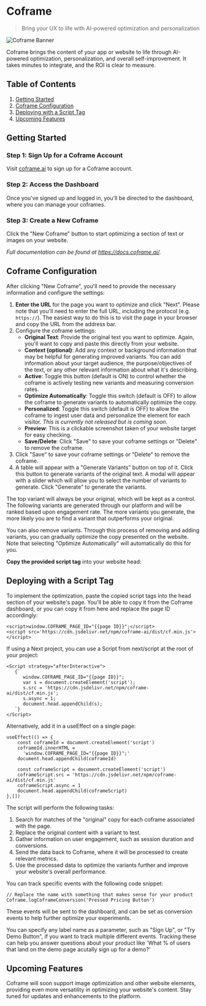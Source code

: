 # Coframe

> Bring your UX to life with AI-powered optimization and personalization

![Coframe Banner](https://files.readme.io/dc9a9f5-coframe-banner.png)

Coframe brings the content of your app or website to life through AI-powered optimization, personalization, and overall self-improvement. It takes minutes to integrate, and the ROI is clear to measure.

## Table of Contents

1. [Getting Started](#getting-started)
2. [Coframe Configuration](#coframe-configuration)
5. [Deploying with a Script Tag](#deploying-with-a-script-tag)
7. [Upcoming Features](#upcoming-features)

## Getting Started

### Step 1: Sign Up for a Coframe Account

Visit [coframe.ai](https://coframe.ai) to sign up for a Coframe account.

### Step 2: Access the Dashboard

Once you've signed up and logged in, you'll be directed to the dashboard, where you can manage your coframes.

### Step 3: Create a New Coframe

Click the "New Coframe" button to start optimizing a section of text or images on your website.

*Full documentation can be found at https://docs.coframe.ai/.*

## Coframe Configuration

After clicking "New Coframe", you'll need to provide the necessary information and configure the settings:

1. **Enter the URL** for the page you want to optimize and click "Next". Please note that you'll need to enter the full URL, including the protocol (e.g. `https://`). The easiest way to do this is to visit the page in your browser and copy the URL from the address bar.
2. Configure the coframe settings:
   - **Original Text**: Provide the original text you want to optimize. Again, you'll want to copy and paste this directly from your website.
   - **Context (optional)**: Add any context or background information that may be helpful for generating improved variants. You can add information about your target audience, the purpose/objectives of the text, or any other relevant information about what it's describing.
   - **Active**: Toggle this button (default is ON) to control whether the coframe is actively testing new variants and measuring conversion rates.
   - **Optimize Automatically**: Toggle this switch (default is OFF) to allow the coframe to generate variants to automatically optimize the copy.
   - **Personalized**: Toggle this switch (default is OFF) to allow the coframe to ingest user data and personalize the element for each visitor. _This is currently not released but is coming soon._
   - **Preview**: This is a clickable screenshot taken of your website target for easy checking.
   - **Save/Delete**: Click "Save" to save your coframe settings or "Delete" to remove the coframe.
3. Click "Save" to save your coframe settings or "Delete" to remove the coframe.
4. A table will appear with a "Generate Variants" button on top of it. Click this button to generate variants of the original text. A modal will appear with a slider which will allow you to select the number of variants to generate. Click "Generate" to generate the variants.

The top variant will always be your original, which will be kept as a control. The following variants are generated through our platform and will be ranked based upon engagement rate. The more variants you generate, the more likely you are to find a variant that outperforms your original.

You can also remove variants. Through this process of removing and adding variants, you can gradually optimize the copy presented on the website. Note that selecting "Optimize Automatically" will automatically do this for you.

**Copy the provided script tag** into your website head:

## Deploying with a Script Tag

To implement the optimization, paste the copied script tags into the head section of your website's page. You'll be able to copy it from the Coframe dashboard, or you can copy it from here and replace the page ID accordingly:

```
<script>window.COFRAME_PAGE_ID="{{page ID}}";</script>
<script src='https://cdn.jsdelivr.net/npm/coframe-ai/dist/cf.min.js'></script>
```

If using a Next project, you can use a Script from next/script at the root of your project:

```
<Script strategy="afterInteractive">
   {`
      window.COFRAME_PAGE_ID="{{page ID}}";
      var s = document.createElement('script');
      s.src = 'https://cdn.jsdelivr.net/npm/coframe-ai/dist/cf.min.js';
      s.async = 1;
      document.head.appendChild(s);
   `}
</Script>
```

Alternatively, add it in a useEffect on a single page:

```
useEffect(() => {
    const coframeId = document.createElement('script')
    coframeId.innerHTML =
      'window.COFRAME_PAGE_ID="{{page ID}}";'
    document.head.appendChild(coframeId)

    const coframeScript = document.createElement('script')
    coframeScript.src = 'https://cdn.jsdelivr.net/npm/coframe-ai/dist/cf.min.js'
    coframeScript.async = 1
    document.head.appendChild(coframeScript)
},[])
```

The script will perform the following tasks:

1. Search for matches of the "original" copy for each coframe associated with the page.
2. Replace the original content with a variant to test.
3. Gather information on user engagement, such as session duration and conversions.
4. Send the data back to Coframe, where it will be processed to create relevant metrics.
5. Use the processed data to optimize the variants further and improve your website's overall performance.

You can track specific events with the following code snippet:

```
// Replace the name with something that makes sense for your product
Coframe.logCoframeConversion('Pressed Pricing Button')
```
These events will be sent to the dashboard, and can be set as conversion events to help further optimize your experiments. 

You can specify any label name as a parameter, such as "Sign Up", or "Try Demo Button", if you want to track multiple different events. Tracking these can help you answer questions about your product like 'What % of users that land on the demo page acutally sign up for a demo?'

## Upcoming Features

Coframe will soon support image optimization and other website elements, providing even more versatility in optimizing your website's content. Stay tuned for updates and enhancements to the platform.
